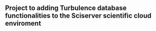 ## Project to adding Turbulence database functionalities to the Sciserver scientific cloud enviroment